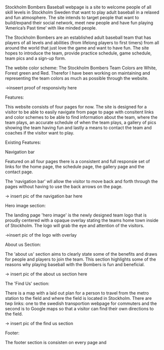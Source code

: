 Stockholm Bombers Baseball webpage is a site to welcome people of all skill levels in Stockholm Sweden that want to play adult baseball in a relaxed and fun atmosphere. The site intends to target people that want to build/expand their social network, meet new people and have fun playing ‘America’s Past time’ with like minded people. 

The Stockholm Bombers are an established adult baseball team that has players of all levels and abilities (from lifelong players to first timers) from all around the world that just love the game and want to have fun. The site hopes to introduce the team, provide practice schedule, game schedule, team pics and a sign-up form. 

The webite color scheme: The Stockholm Bombers Team Colors are White, Forest green and Red. Therefor I have been working on maintaining and representing the team colors as much as possible through the website.

->inseert proof of responsivity here

Features:

This website consists of four pages for now. The site is designed for a visitor to be able to easily navigate from page to page with consitent links and color schemes to be able to find information about the team, where the team plays, an accurate schedule of when the team plays, a gallery of pics showing the team having fun and lastly a means to contact the team and coaches if the visitor want to play.

Existing Features:

Navigation bar

Featured on all four pages there is a consistent and full responsie set of links for the home page, the schedule page, the gallery page and the contact page.

The 'navigation bar' wll allow the visitor to move back and forth through the pages without having to use the back arrows on the page.

-> insert pic of the navigation bar here

Hero image section:

The landing page 'hero image' is the newly designed team logo that is proudly centered with a opaque overlay stating the teams home town inside of Stockholm. The logo will grab the eye and attention of the visitors.

->insert pic of the logo with overlay

About us Section:

The 'about us' section aims to clearly state some of the benefits and draws for people and players to join the team. This section highlights some of the reasons why playing baseball with the Bombers is fun and beneficial.

-> insert pic of the about us section here

The 'Find Us' section:

There is a map with a laid out plan for a person to travel from the metro station to the field and where the field is located in Stockholm. There are twp links: one to the swedish transportion webpage for commuters and the second is to Google maps so that a visitor can find their own directions to the field.

-> insert pic of the find us section

Footer:

The footer section is consisten on every page and 